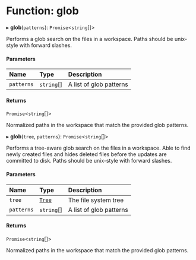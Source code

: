 # Function: glob

▸ **glob**(`patterns`): `Promise`<`string`[]\>

Performs a glob search on the files in a workspace. Paths should be unix-style
with forward slashes.

#### Parameters

| Name       | Type       | Description             |
| :--------- | :--------- | :---------------------- |
| `patterns` | `string`[] | A list of glob patterns |

#### Returns

`Promise`<`string`[]\>

Normalized paths in the workspace that match the provided glob patterns.

▸ **glob**(`tree`, `patterns`): `Promise`<`string`[]\>

Performs a tree-aware glob search on the files in a workspace. Able to find newly
created files and hides deleted files before the updates are committed to disk.
Paths should be unix-style with forward slashes.

#### Parameters

| Name       | Type                                  | Description             |
| :--------- | :------------------------------------ | :---------------------- |
| `tree`     | [`Tree`](../../devkit/documents/Tree) | The file system tree    |
| `patterns` | `string`[]                            | A list of glob patterns |

#### Returns

`Promise`<`string`[]\>

Normalized paths in the workspace that match the provided glob patterns.
